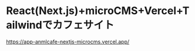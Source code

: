 # React(Next.js)+microCMS+Vercel+Tailwindでカフェサイト

https://app-anmlcafe-nextjs-microcms.vercel.app/

